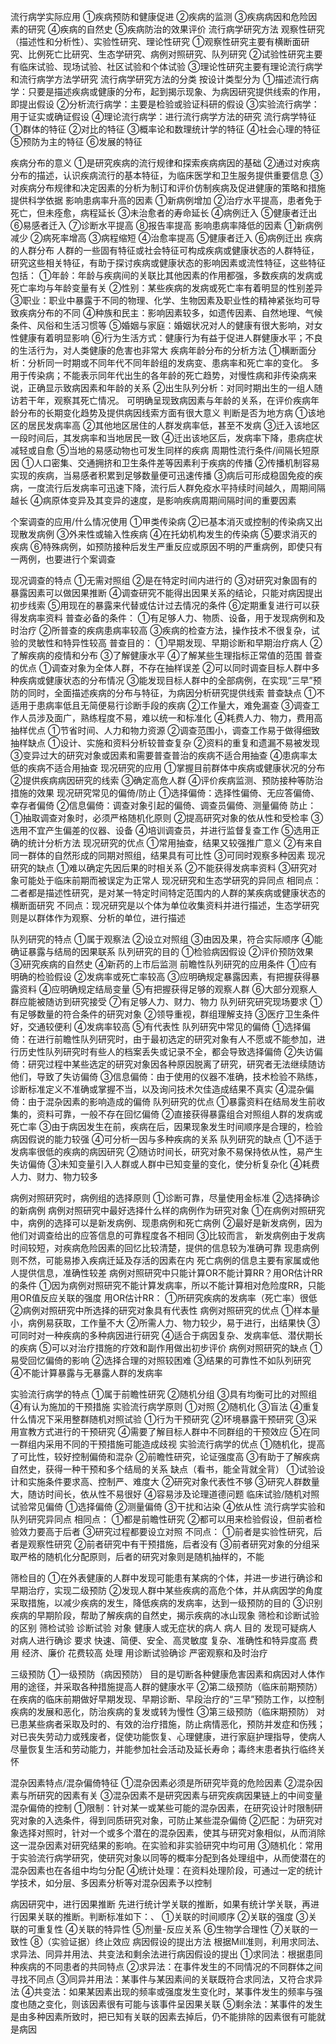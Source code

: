 流行病学实际应用
①疾病预防和健康促进
②疾病的监测
③疾病病因和危险因素的研究
④疾病的自然史
⑤疾病防治的效果评价
流行病学研究方法
观察性研究（描述性和分析性）、实验性研究、理论性研究
①观察性研究主要有横断面研究、比例死亡比研究、生态学研究、病例对照研究、队列研究
②试验性研究主要有临床试验、现场试验、社区试验和个体试验
③理论性研究主要有理论流行病学和流行病学方法学研究
流行病学研究方法的分类
按设计类型分为
①描述流行病学：只要是描述疾病或健康的分布，起到揭示现象、为病因研究提供线索的作用，即提出假设
②分析流行病学：主要是检验或验证科研的假设
③实验流行病学：用于证实或确证假设
④理论流行病学：进行流行病学方法的研究
流行病学特征
①群体的特征
②对比的特征
③概率论和数理统计学的特征
④社会心理的特征
⑤预防为主的特征
⑥发展的特征

疾病分布的意义
①是研究疾病的流行规律和探索疾病病因的基础
②通过对疾病分布的描述，认识疾病流行的基本特征，为临床医学和卫生服务提供重要信息
③对疾病分布规律和决定因素的分析为制订和评价仿制疾病及促进健康的策略和措施提供科学依据
影响患病率升高的因素
①新病例增加
②治疗水平提高，患者免于死亡，但未痊愈，病程延长
③未治愈者的寿命延长
④病例迁入
⑤健康者迁出
⑥易感者迁入
⑦诊断水平提高
⑧报告率提高
影响患病率降低的因素
①新病例减少
②病死率增高
③病程缩短
④治愈率提高
⑤健康者迁入
⑥病例迁出
疾病的人群分布
人群的一些固有特征或社会特征可构成疾病或健康状态的人群特征，研究这些相关特征，有助于探讨疾病或健康状态的影响因素或流性特征，这些特征包括：
①年龄：年龄与疾病间的关联比其他因素的作用都强，多数疾病的发病或死亡率均与年龄变量有关
②性别：某些疾病的发病或死亡率有着明显的性别差异
③职业：职业中暴露于不同的物理、化学、生物因素及职业性的精神紧张均可导致疾病分布的不同
④种族和民主：影响因素较多，如遗传因素、自然地理、气候条件、风俗和生活习惯等
⑤婚姻与家庭：婚姻状况对人的健康有很大影响，对女性健康有着明显影响
⑥行为生活方式：健康行为有益于促进人群健康水平；不良的生活行为，对人类健康的危害也非常大
疾病年龄分布的分析方法
①横断面分析：分析同一时期或不同年代不同年龄组的发病变、患病率和死亡率的变化。
多用于传染病；不能表示同年代出生的各年龄的死亡趋势，对慢性病和非传染病来说，正确显示致病因素和年龄的关系
②出生队列分析：对同时期出生的一组人随访若干年，观察其死亡情况。
可明确呈现致病因素与年龄的关系，在评价疾病年龄分布的长期变化趋势及提供病因线索方面有很大意义
判断是否为地方病
①该地区的居民发病率高
②其他地区居住的人群发病率低，甚至不发病
③迁入该地区一段时间后，其发病率和当地居民一致
④迁出该地区后，发病率下降，患病症状减轻或自愈
⑤当地的易感动物也可发生同样的疾病
周期性流行条件/间隔长短原因
①人口密集、交通拥挤和卫生条件差等因素利于疾病的传播
②传播机制容易实现的疾病，当易感者积累到足够数量便可迅速传播
③病后可形成稳固免疫的疾病，一度流行后发病率可迅速下降，流行后人群免疫水平持续时间越久，周期间隔越长
④病原体变异及其变异的速度，是影响疾病周期间隔时间的重要因素

个案调查的应用/什么情况使用
①甲类传染病
②已基本消灭或控制的传染病又出现散发病例
③外来性或输入性疾病
④在托幼机构发生的传染病
⑤要求消灭的疾病
⑥特殊病例，如预防接种后发生严重反应或原因不明的严重病例，即使只有一两例，也要进行个案调查

现况调查的特点
①无需对照组
②是在特定时间内进行的
③对研究对象固有的暴露因素可以做因果推断
④调查研究不能得出因果关系的结论，只能对病因提出初步线索
⑤用现在的暴露来代替或估计过去情况的条件
⑥定期重复进行可以获得发病率资料
普查必备的条件：
①有足够人力、物质、设备，用于发现病例和及时治疗
②所普查的疾病患病率较高
③疾病的检查方法，操作技术不很复杂，试验的灵敏性和特异性较高
普查目的：
①早期发现、早期诊断和早期治疗病人
②了解疾病的疫情和分布
③了解健康水平
④了解某些生理指标正常值的范围
普查的优点
①调查对象为全体人群，不存在抽样误差
②可以同时调查目标人群中多种疾病或健康状态的分布情况
③能发现目标人群中的全部病例，在实现“三早”预防的同时，全面描述疾病的分布与特征，为病因分析研究提供线索
普查缺点
①不适用于患病率低且无简便易行诊断手段的疾病
②工作量大，难免漏查
③调查工作人员涉及面广，熟练程度不易，难以统一和标准化
④耗费人力、物力，费用高
抽样优点
①节省时间、人力和物力资源
②调查范围小，调查工作易于做得细致
抽样缺点
①设计、实施和资料分析较普查复杂
②资料的重复和遗漏不易被发现
③变异过大的研究对象或因素和需要普查普治的疾病不适合用抽查
④患病率太低的疾病不适合用抽查
现况研究的应用
①掌握目前群体中疾病或健康状况的分布
②提供疾病病因研究的线索
③确定高危人群
④评价疾病监测、预防接种等防治措施的效果
现况研究常见的偏倚/防止
①选择偏倚：选择性偏倚、无应答偏倚、幸存者偏倚
②信息偏倚：调查对象引起的偏倚、调查员偏倚、测量偏倚
防止：
①抽取调查对象时，必须严格随机化原则
②提高研究对象的依从性和受检率
③选用不宜产生偏差的仪器、设备
④培训调查员，并进行监督复查工作
⑤选用正确的统计分析方法
现况研究的优点
①常用抽查，结果又较强推广意义
②有来自同一群体的自然形成的同期对照组，结果具有可比性
③可同时观察多种因素
现况研究的缺点
①难以确定先因后果的时相关系
②不能获得发病率资料
③研究对象可能处于临床前期而被误定为正常人
现况研究和生态学研究的异同点
相同点：二者都是描述性研究，是对某一特定时间特定范围内的人群的某疾病或健康状态的横断面研究
不同点：现况研究是以个体为单位收集资料并进行描述，生态学研究则是以群体作为观察、分析的单位，进行描述

队列研究的特点
①属于观察法
②设立对照组
③由因及果，符合实际顺序
④能确证暴露与结局的因果联系
队列研究的目的
①检验病因假设
②评价预防效果
③研究疾病的自然史
④新药的上市后监测
前瞻性队列研究的应用条件
①应有明确的检验假设
②发病率或死亡率较高
③应明确规定暴露因素，有把握获得暴露资料
④应明确规定结局变量
⑤有把握获得足够的观察人群
⑥大部分观察人群应能被随访到研究接受
⑦有足够人力、财力、物力
队列研究研究现场要求
①有足够数量的符合条件的研究对象
②领导重视，群组理解支持
③医疗卫生条件好，交通较便利
④发病率较高
⑤有代表性
队列研究中常见的偏倚
①选择偏倚：在进行前瞻性队列研究时，由于最初选定的研究对象有人不愿或不能参加，进行历史性队列研究时有些人的档案丢失或记录不全，都会导致选择偏倚
②失访偏倚：研究过程中某些选定的研究对象因各种原因脱离了研究，研究者无法继续随访他们，导致了失访偏倚
③信息偏倚：由于使用的仪器不准确，技术检验不熟练，诊断标准定义不准确或掌握不当，以及询问技术欠佳造成结果不真实
④混杂偏倚：由于混杂因素的影响造成的偏倚
队列研究的优点
①暴露资料在结局发生前收集的，资料可靠，一般不存在回忆偏倚
②直接获得暴露组合对照组人群的发病或死亡率
③由于病因发生在前，疾病在后，因果现象发生时间顺序是合理的，检验病因假说的能力较强
④可分析一因与多种疾病的关系
队列研究的缺点
①不适于发病率很低的疾病的病因研究
②随访时间长，研究对象不易保持依从性，易产生失访偏倚
③未知变量引入人群或人群中已知变量的变化，使分析复杂化
④耗费人力、财力、物力较多

病例对照研究时，病例组的选择原则
①诊断可靠，尽量使用金标准
②选择确诊的新病例
病例对照研究中最好选择什么样的病例作为研究对象
①在病例对照研究中，病例的选择可以是新发病例、现患病例和死亡病例
②最好是新发病例，因为他们对调查给出的应答信息的可靠程度各不相同
③比较而言，
  新发病例由于发病时间较短，对疾病危险因素的回忆比较清楚，提供的信息较为准确可靠
  现患病例则不然，可能易掺入疾病迁延及存活的因素在内
  死亡病例的信息主要有家属或他人提供信息，准确性较差
病例对照研究中只能计算OR不能计算RR？用OR估计RR的条件
①因为病例对照研究不能计算发病率，所以不能计算相对危险度RR，只能用OR值反应关联的强度
 用OR估计RR：
 ①所研究疾病的发病率（死亡率）很低
 ②病例对照研究中所选择的研究对象具有代表性
病例对照研究的优点
①样本量小，病例易获取，工作量不大
②所需人力、物力较少，易于进行，出结果快
③可同时对一种疾病的多种病因进行研究
④适合于病因复杂、发病率低、潜伏期长的疾病
⑤可以对治疗措施的疗效和副作用做出初步评价
病例对照研究的缺点
①易受回忆偏倚的影响
②选择合理的对照较困难
③结果的可靠性不如队列研究
④不能计算暴露与无暴露人群的发病率

实验流行病学的特点
①属于前瞻性研究
②随机分组
③具有均衡可比的对照组
④有认为施加的干预措施
实验流行病学原则
①对照
②随机化
③盲法
④重复
什么情况下采用整群随机对照试验
①行为干预研究
②环境暴露干预研究
③采用宣教方式进行的干预研究
④需要了解目标人群中不同群组的干预效应
⑤在同一群组内采用不同的干预措施可能造成歧视
实验流行病学的优点
①随机化，提高了可比性，较好控制偏倚和混杂
②前瞻性研究，论证强度高
③有助于了解疾病自然史，获得一种干预和多个结局的关系
缺点（看书，能全背就全背）
①试验设计和实施条件要求高、控制严、难度大
②研究对象代表性不够
③研究人群数量大，随访时间长，依从性不易很好
④容易涉及论理道德问题
临床试验/随机对照试验常见偏倚
①选择偏倚
②测量偏倚
③干扰和沾染
④依从性
流行病学实验和队列研究异同点
相同点：
①都是前瞻性研究
②都可以用来检验假设，但前者检验效力要高于后者
③研究过程都要设立对照
不同点：
①前者是实验性研究，后者是观察性研究
②前者研究中有干预措施，后者没有
③前者研究对象的分组采取严格的随机化分配原则，后者的研究对象则是随机抽样的，不能

筛检目的
①在外表健康的人群中发现可能患有某病的个体，并进一步进行确诊和早期治疗，实现二级预防
②发现人群中某些疾病的高危个体，并从病因学的角度采取措施，以减少疾病的发生，降低疾病的发病率，达到一级预防的目的
③识别疾病的早期阶段，帮助了解疾病的自然史，揭示疾病的冰山现象
筛检和诊断试验的区别
	筛检试验	诊断试验
对象	健康人或无症状的病人	病人
目的	发现可疑病人	对病人进行确诊
要求	快速、简便、安全、高灵敏度	复杂、准确性和特异度高
费用	经济、廉价	花费较高
处理	用诊断试验确诊	严密观察和及时治疗

三级预防
①一级预防（病因预防） 目的是切断各种健康危害因素和病因对人体作用的途径，并采取各种措施提高人群的健康水平
②第二级预防（临床前期预防） 在疾病的临床前期做好早期发现、早期诊断、早段治疗的“三早”预防工作，以控制疾病的发展和恶化，防治疾病的复发或转为慢性
③第三级预防（临床期预防） 对已患某些病者采取及时的、有效的治疗措施，防止病情恶化，预防并发症和伤残；对已丧失劳动力或残废者，促使功能恢复、心理健康，进行家庭护理指导，使病人尽量恢复生活和劳动能力，并能参加社会活动及延长寿命；毒终末患者执行临终关怀

混杂因素特点/混杂偏倚特征
①混杂因素必须是所研究毕竟的危险因素
②混杂因素与所研究的因素有关
③混杂因素不是研究因素与研究疾病因果链上的中间变量
混杂偏倚的控制
①限制：针对某一或某些可能的混杂因素，在研究设计时限制研究对象的入选条件，得到同质研究对象，可防止某些混杂偏倚
②匹配：为研究对象选择对照时，针对一个或多个潜在的混杂因素，使其与研究对象相似，从而消除这一混杂因素对研究结果的影响。在实验和非实验研究中均可用
③随机化：常用于实验流行病学研究，使研究对象以同等的概率分配到各处理组中，从而使潜在的混杂因素也在各组中均匀分配
④统计处理：在资料处理阶段，可通过一定的统计学技术，如分层、多因素分析等对混杂因素予以控制

病因研究中，进行因果推断
先进行统计学关联的推断，如果有统计学关联，再进行因果关联的推断。判断标准如下：、
①关联的时间顺序
②关联的强度
③关联的可重复性
④关联的特异性
⑤剂量-反应关系
⑥生物学合理性
⑦关联的一致性
⑧（实验证据）终止效应
病因假设的提出方法
根据Mill准则，利用求同法、求异法、同异并用法、共变法和剩余法进行病因假设的提出
①求同法：根据患同种疾病的不同患者的共同特点
②求异法：在事件发生的不同情况的不同群体之间寻找不同点
③同异并用法：某事件与某因素间的关联既符合求同法，又符合求异法
④共变法：如果某因素出现的频率或强度发生变化时，某事件发生的频率与强度也随之变化，则该因素很有可能与该事件呈因果关联
⑤剩余法：某事件的发生是由多种因素所致时，把已知有关联的因素去掉后，仍不能排除的因素很有可能就是病因
